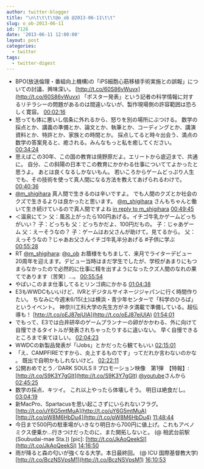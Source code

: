 ```yaml
---
author: twitter-blogger
title: "\n\t\t\t\t@o_ob @2013-06-11\t\t"
slug: o_ob-2013-06-11
id: 7126
date: '2013-06-11 12:00:00'
layout: post
categories:
  - twitter
tags:
  - twitter-digest
---
```


*   BPO(放送倫理・番組向上機構)の「iPS細胞心筋移植手術実施との誤報」についての討議、興味深い。 [http://t.co/60S86vWuvx](http://t.co/60S86vWuvx) 「ポスター発表」という記者の科学情報に対するリテラシーの問題があるのは間違いないが、製作現場側の許容範囲は恐ろしく寛容。 [00:02:16](http://twitter.com/o_ob/statuses/344107248924106752)
*   怒っても体に悪いし信条に外れるから、怒りを別の場所にぶつける。 数学の採点とか、講義の準備とか、論文とか、執筆とか、コーディングとか、講演資料とか、特許とか、家族との時間とか。 採点してると時々出会う、満点の数学の答案見ると、癒される。みんなもっと私を癒してください。 [00:34:24](http://twitter.com/o_ob/statuses/344115337144459264)
*   思えばこの30年、この国の教育は焼野原だよ。エリートから底辺まで、共通に。 自分、この斜陽の日本でこの教育にかかわる仕事についててよかったと思うよ。 あとは良くなるしかないもん。 若いころからゲームどっぷり人生でも、その技術を使って真人間になる方法を教えてあげられるわけで。 [00:40:36](http://twitter.com/o_ob/statuses/344116896859303937)
*   [@m_shigihara](http://twitter.com/m_shigihara) 真人間で生きるのは辛いですよ。 でも人間のクズとか社会のクズで生きるよりは良かったと思います。 [@m_shigihara](http://twitter.com/m_shigihara) さんもちゃんと働いて生き続けているので真人間ですよね [in reply to m_shigihara](http://twitter.com/m_shigihara/statuses/344118760862527488) [00:49:45](http://twitter.com/o_ob/statuses/344119198768840705)
*   ＜温泉にて＞ 父：風呂上がったら100円あげる。イチゴ牛乳かゲームどっちがいい？ 子：どっちも 父：どっちかだよ、100円だもの。 子：じゃあゲーム 父：えーそうなの？ 子：ゲームはお父さんが助けて。見てるから。 父：えっそうなの？じゃあお父さんイチゴ牛乳半分あげる #子供に学ぶ [00:55:28](http://twitter.com/o_ob/statuses/344120638140727296)
*   RT [@m_shigihara](http://twitter.com/m_shigihara): [@o_ob](http://twitter.com/o_ob) お蔭様をもちまして、来月でライターデビュー20周年を迎えます。デビュー当時はまだ学生でしたが、学校があまりにもつまらなかったので必然的に仕事に精を出すようになったクズ人間のなれの果てであります（苦笑）…。 [00:55:54](http://twitter.com/o_ob/statuses/344120748845174784)
*   やばいこのまま仕事してるとリンゴ病にかかる [01:04:38](http://twitter.com/o_ob/statuses/344122945871945728)
*   E3もWWDCもいいけど、IVRとデジタルサイネージジャパンに行く時間作りたい。 ちなみに今週末6/15(土)は横浜・青少年センターで「科学のひろば」というイベント。 神奈川工科大学の先生方がネタ満載で準備している。超伝導も！ [http://t.co/oEJ87ejUIA](http://t.co/oEJ87ejUIA) [01:54:01](http://twitter.com/o_ob/statuses/344135374282563585)
*   でもって、E3では白井研卒のゲームプランナーの卵がかかわる、外に向けて自慢できるタイトルが発表されちゃったりするに違いない。 早く自慢できるところまで来てほしい。 [02:04:23](http://twitter.com/o_ob/statuses/344137984616062977)
*   WWDCの新製品発表が「iJobs」とかだったら観てもいい [02:15:01](http://twitter.com/o_ob/statuses/344140657578889216)
*   「え、CAMPFIREですから、炎上するものです」ってだれか言わないのかな 。 既出で自明かもしれないけど。 [02:22:11](http://twitter.com/o_ob/statuses/344142460177498112)
*   公開おめでとう／DARK SOULS Ⅱ プロモーション映像　第1弾　【特報】: [http://t.co/S9K3Y7gGlt](http://t.co/S9K3Y7gGlt) [@youtube](http://twitter.com/youtube)さんから [02:45:25](http://twitter.com/o_ob/statuses/344148310052966401)
*   数学の採点、キツイ。 これ以上やったら体壊しそう。 明日は絶食だし。 [03:04:19](http://twitter.com/o_ob/statuses/344153066821541889)
*   新MacPro、Spartacusを思い起こさずにいられないフラグ。 [http://t.co/uY6G5mtMuA](http://t.co/uY6G5mtMuA) [http://t.co/pW8M6HbDu4](http://t.co/pW8M6HbDu4) [11:48:44](http://twitter.com/o_ob/statuses/344285038738808833)
*   今日まで500円の駐車場がいきなり明日から700円に値上げ。これもアベノミクス便乗か...行きつけだったのに、また開拓しないと。 (@ 相武台前駅 (Soubudai-mae Sta.)) [pic]: [http://t.co/JkAoQeekSI](http://t.co/JkAoQeekSI) [14:16:50](http://twitter.com/o_ob/statuses/344322307747102720)
*   雨が降ると森の匂いが強くなる大学。本日最終回。 (@ ICU 国際基督教大学) [http://t.co/BczNSVpsM1](http://t.co/BczNSVpsM1) [16:10:53](http://twitter.com/o_ob/statuses/344351011084840962)